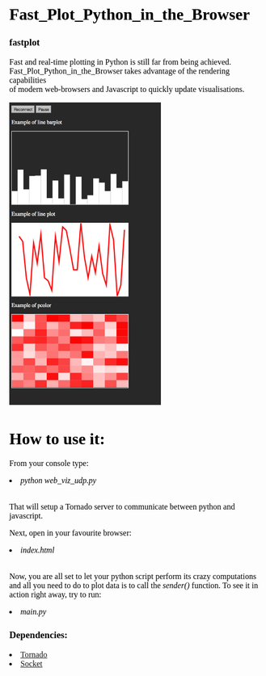 <font face="Verdana" size="3" color="black">

<h1>Fast_Plot_Python_in_the_Browser</h1>
<h3>fastplot</h3>

<p align="left|right|center|justify">
Fast and real-time plotting in Python is still far from being achieved. <br>
Fast_Plot_Python_in_the_Browser takes advantage of the rendering capabilities <br>
of modern web-browsers and Javascript to quickly update visualisations. 
</p>

<img src="FastPlot.png" width="300" height="600">

<h1>How to use it: </h1>
<p>

From your console type: 

<li> <i>python web_viz_udp.py </i> </li> <br> 

That will setup a Tornado server to communicate between python and javascript.  <br>

Next, open in your favourite browser: <br>

<li> <i> index.html </i> </li>  <br>

Now, you are all set to let your python script perform its crazy computations and all you need to do to 
plot data is to call the <i>sender()</i> function.
To see it in action right away, try to run: <li> <i>main.py </i> </li> 

</p>

<h3>Dependencies:</h3>
<li>  <a href="http://www.tornadoweb.org/en/stable/"> Tornado</a>  </li>
<li>  <a href="https://docs.python.org/2/library/socket.html"> Socket</a>  </li>
